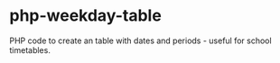 # php-weekday-table
PHP code to create an table with dates and periods - useful for school timetables.
